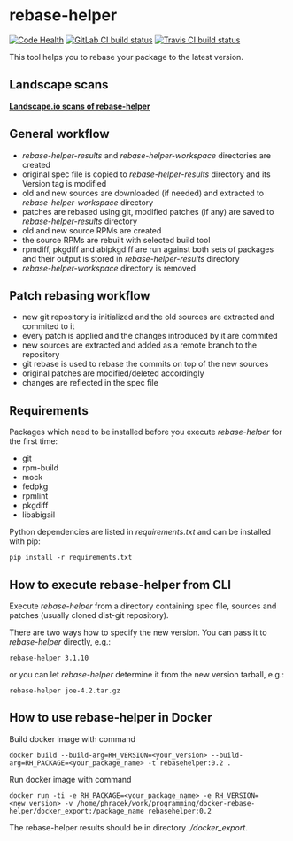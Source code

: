 # rebase-helper

[![Code Health](https://landscape.io/github/phracek/rebase-helper/master/landscape.svg?style=flat)](https://landscape.io/github/phracek/rebase-helper/master) [![GitLab CI build status](https://gitlab.com/rebase-helper/rebase-helper/badges/master/build.svg)](https://gitlab.com/rebase-helper/rebase-helper/commits/master) [![Travis CI build status](https://travis-ci.org/rebase-helper/rebase-helper.svg?branch=master)](https://travis-ci.org/rebase-helper/rebase-helper)

This tool helps you to rebase your package to the latest version.

## Landscape scans

[**Landscape.io scans of rebase-helper**](https://landscape.io/github/phracek/rebase-helper/)

## General workflow
- *rebase-helper-results* and *rebase-helper-workspace* directories are created
- original spec file is copied to *rebase-helper-results* directory
  and its Version tag is modified
- old and new sources are downloaded (if needed) and extracted
  to *rebase-helper-workspace* directory
- patches are rebased using git, modified patches (if any) are saved
  to *rebase-helper-results* directory
- old and new source RPMs are created
- the source RPMs are rebuilt with selected build tool
- rpmdiff, pkgdiff and abipkgdiff are run against both sets of packages
  and their output is stored in *rebase-helper-results* directory
- *rebase-helper-workspace* directory is removed

## Patch rebasing workflow
- new git repository is initialized and the old sources are extracted
  and commited to it
- every patch is applied and the changes introduced by it are commited
- new sources are extracted and added as a remote branch to the repository
- git rebase is used to rebase the commits on top of the new sources
- original patches are modified/deleted accordingly
- changes are reflected in the spec file

## Requirements

Packages which need to be installed before you execute *rebase-helper*
for the first time:

- git
- rpm-build
- mock
- fedpkg
- rpmlint
- pkgdiff
- libabigail

Python dependencies are listed in *requirements.txt* and can be installed with pip:

`pip install -r requirements.txt`

## How to execute rebase-helper from CLI

Execute *rebase-helper* from a directory containing spec file, sources and patches
(usually cloned dist-git repository).

There are two ways how to specify the new version. You can pass it
to *rebase-helper* directly, e.g.:

`rebase-helper 3.1.10`

or you can let *rebase-helper* determine it from the new version tarball, e.g.:

`rebase-helper joe-4.2.tar.gz`


## How to use rebase-helper in Docker

Build docker image with command
 
`docker build --build-arg=RH_VERSION=<your_version> --build-arg=RH_PACKAGE=<your_package_name> -t rebasehelper:0.2 . `

Run docker image with command

`docker run -ti -e RH_PACKAGE=<your_package_name> -e RH_VERSION=<new_version> -v /home/phracek/work/programming/docker-rebase-helper/docker_export:/package_name rebasehelper:0.2`

The rebase-helper results should be in directory *./docker_export*.
